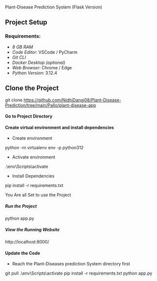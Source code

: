 Plant-Disease Prediction System (Flask Version)

## Project Setup

### Requirements:
- *8 GB RAM*  
- *Code Editor:* VSCode / PyCharm  
- *Git CLI*  
- *Docker Desktop (optional)*  
- *Web Browser:* Chrome / Edge  
- *Python Version:* 3.12.4  

## Clone the Project


git clone https://github.com/NidhiDangi08/Plant-Disease-Prediction/tree/main/Pallo/plant-disease-app


#### Go to Project Directory

#### Create virtual environment and install dependencies
- Create environment<br>

python -m virtualenv env -p python312


- Activate environment<br>

.\env\Scripts\activate


- Install Dependencies<br>

pip install -r requirements.txt


You Are all Set to use the Project<br>


##### Run the Project

python app.py


##### View the Running Website

http://localhost:8000/


#### Update the Code
- Reach the  Plant-Diseases prediction System directory first<br>


git pull
.\env\Scripts\activate
pip install -r requirements.txt
python app.py
